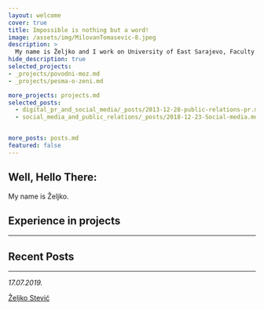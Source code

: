 ```yaml
---
layout: welcome
cover: true
title: Impossible is nothing but a word!
image: /assets/img/MilovanTomasevic-8.jpeg
description: >
  My name is Željko and I work on University of East Sarajevo, Faculty of Transport and Traffic Engineering as a Assistant professor.
hide_description: true
selected_projects:
- _projects/povodni-moz.md
- _projects/pesma-o-zeni.md

more_projects: projects.md
selected_posts:
  - digital_pr_and_social_media/_posts/2013-12-28-public-relations-pr.md
  - social_media_and_public_relations/_posts/2018-12-23-Social-media.md


more_posts: posts.md
featured: false
---
```


<aside class="about related mt4 mb4" role="complementary">
<div class="author mt4">
  <hy-img  
    src="/assets/icons/zeljkostevic.jpeg"
    class="avatar"
    alt="The MT Team"
    srcset="/assets/icons/zeljkostevic.jpeg, /assets/icons/zeljkostevic.jpeg" 
    root-margin="512px"
  >
    <span class="loading" slot="loading" hidden>
      <span class="icon-cog"></span>
    </span>
  </hy-img>
  
  <h2  class="page-title hr">Well, Hello There:</h2>

<div class="tip" markdown="1">


My name is Željko.


# Experience in projects

<!--projects-->

---

# Recent Posts

<!--posts-->

---



<!--author-->

*17.07.2019.* <br>

[Željko Stević](/resume/)